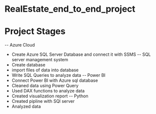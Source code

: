 # RealEstate_end_to_end_project
# Project Stages
-- Azure Cloud
- Create Azure SQL Server Database and connect it with SSMS
-- SQL server management system 
-  Create database
-  import files of data into database
-  Write SQL Queries to analyze data
-- Power BI
- Connect Power BI with Azure sql database
- Cleaned data using Power Query
- Used DAX functions to analyze data
- Created visualization report
-- Python
- Created pipline with SQl server
- Analyzed data
